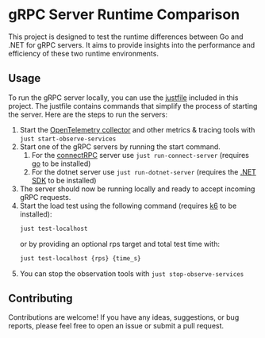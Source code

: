 # gRPC Server Runtime Comparison

This project is designed to test the runtime differences between Go and .NET for gRPC servers. It aims to provide insights into the performance and efficiency of these two runtime environments.

## Usage

To run the gRPC server locally, you can use the [justfile](https://github.com/casey/just) included in this project. The justfile contains commands that simplify the process of starting the server. Here are the steps to run the servers:

1. Start the [OpenTelemetry collector](https://opentelemetry.io/docs/collector/) and other metrics & tracing tools with `just start-observe-services`
2. Start one of the gRPC servers by running the start command.
   1. For the [connectRPC](https://connectrpc.com/) server use `just run-connect-server` (requires [go](https://go.dev/) to be installed)
   2. For the dotnet server use `just run-dotnet-server` (requires the [.NET SDK](https://dotnet.microsoft.com/en-us/download) to be installed)
3. The server should now be running locally and ready to accept incoming gRPC requests.
4. Start the load test using the following command (requires [k6](https://k6.io/docs/get-started/installation/) to be installed):
    ```bash
    just test-localhost
    ```
    or by providing an optional rps target and total test time with:
    ```bash
    just test-localhost {rps} {time_s}
    ```
5. You can stop the observation tools with `just stop-observe-services`

## Contributing

Contributions are welcome! If you have any ideas, suggestions, or bug reports, please feel free to open an issue or submit a pull request.

